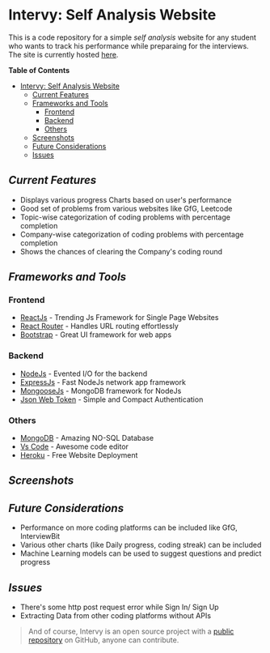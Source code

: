 # Intervy: Self Analysis Website

This is a code repository for a simple _self analysis_ website for any student who wants to track his performance while preparaing for the interviews. The site is currently hosted [here](https://intervy.herokuapp).

**Table of Contents**  

- [Intervy: Self Analysis Website](#intervy-self-analysis-website)
  - [Current Features](#current-features)
  - [Frameworks and Tools](#frameworks-and-tools)
    - [Frontend](#frontend)
    - [Backend](#backend)
    - [Others](#others)
  - [Screenshots](#screenshots)
  - [Future Considerations](#future-considerations)
  - [Issues](#issues)

## _Current Features_

- Displays various progress Charts based on user's performance
- Good set of problems from various websites like GfG, Leetcode 
- Topic-wise categorization of coding problems with percentage completion
- Company-wise categorization of coding problems with percentage completion
- Shows the chances of clearing the Company's coding round

## _Frameworks and Tools_

### Frontend

- [ReactJs] - Trending Js Framework for Single Page Websites
- [React Router] - Handles URL routing effortlessly
- [Bootstrap] - Great UI framework for web apps

### Backend

- [NodeJs] - Evented I/O for the backend
- [ExpressJs] - Fast NodeJs network app framework
- [MongooseJs] - MongoDB framework for NodeJs
- [Json Web Token] - Simple and Compact Authentication

### Others

- [MongoDB] - Amazing NO-SQL Database 
- [Vs Code] - Awesome code editor
- [Heroku] - Free Website Deployment

## _Screenshots_





## _Future Considerations_

- Performance on more coding platforms can be included like GfG, InterviewBit
- Various other charts (like Daily progress, coding streak) can be included
- Machine Learning models can be used to suggest questions and predict progress


## _Issues_

- There's some http post request error while Sign In/ Sign Up
- Extracting Data from other coding platforms without APIs

> And of course, Intervy is an open source project with a [public repository] on GitHub, anyone can contribute.

[//]: #
   [ReactJs]: <https://reactjs.org/>
   [React Router]: <https://www.javatpoint.com/react-router>
   [BootStrap]: <https://getbootstrap.com/>
   [NodeJs]: <http://nodejs.org>
   [ExpressJs]: <http://expressjs.com>
   [MongooseJs]: <https://mongoosejs.com/>
   [Json Web Token]: <https://jwt.io/>
   [MongoDB]: <https://www.mongodb.com/>
   [Vs Code]: <https://code.visualstudio.com/>
   [Heroku]: <https://www.heroku.com>
   [public repository]: <https://github.com/Rahulk990/Intervy>

